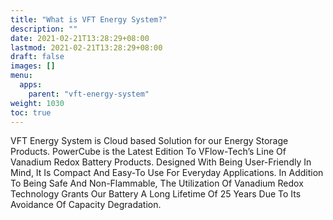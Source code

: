 ```yaml
---
title: "What is VFT Energy System?"
description: ""
date: 2021-02-21T13:28:29+08:00
lastmod: 2021-02-21T13:28:29+08:00
draft: false
images: []
menu:
  apps:
    parent: "vft-energy-system"
weight: 1030
toc: true
---
```


VFT Energy System is Cloud based Solution for our Energy Storage Products. PowerCube is the Latest Edition To VFlow-Tech’s Line Of Vanadium Redox Battery Products. Designed With Being User-Friendly In Mind, It Is Compact And Easy-To Use For Everyday Applications. In Addition To Being Safe And Non-Flammable, The Utilization Of Vanadium Redox Technology Grants Our Battery A Long Lifetime Of 25 Years Due To Its Avoidance Of Capacity Degradation. 